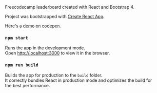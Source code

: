 Freecodecamp leaderboard created with React and Bootstrap 4.

Project was bootstrapped with [Create React App](https://github.com/facebookincubator/create-react-app).

Here's a [demo on codepen](http://s.codepen.io/tripleko/debug/VPKZxz/wQAPoPvdRppr).

### `npm start`

Runs the app in the development mode.<br>
Open [http://localhost:3000](http://localhost:3000) to view it in the browser.

### `npm run build`

Builds the app for production to the `build` folder.<br>
It correctly bundles React in production mode and optimizes the build for the best performance.
